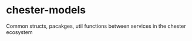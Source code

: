 # chester-models
Common structs, pacakges, util functions between services in the chester ecosystem
